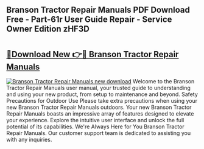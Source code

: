 ## Branson Tractor Repair Manuals PDF Download Free - Part-61r User Guide Repair - Service Owner Edition zHF3D

# <h2><a href="http://bc53048.oget.top/?id=Branson+Tractor+Repair+Manuals">🔗Download New 👉🔴 Branson Tractor Repair Manuals</a></h2>

[![Branson Tractor Repair Manuals new download](https://i.imgur.com/5g1atiW.png)](http://bc53048.oget.top/?id=Branson+Tractor+Repair+Manuals)
Welcome to the Branson Tractor Repair Manuals user manual, your trusted guide to understanding and using your new product, from setup to maintenance and beyond. Safety Precautions for Outdoor Use Please take extra precautions when using your new Branson Tractor Repair Manuals outdoors. Your new Branson Tractor Repair Manuals boasts an impressive array of features designed to elevate your experience. Explore the intuitive user interface and unlock the full potential of its capabilities. We're Always Here for You Branson Tractor Repair Manuals. Our customer support team is dedicated to assisting you with any inquiries.
